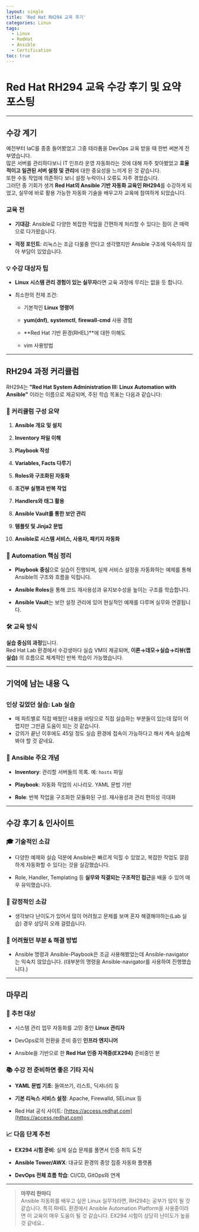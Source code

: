 ```yaml
---
layout: single
title: 'Red Hat RH294 교육 후기'
categories: Linux
tags:
  - Linux
  - RedHat
  - Ansible
  - Certification
toc: true
---
```



# Red Hat RH294 교육 수강 후기 및 요약 포스팅

---

## 수강 계기

예전부터 IaC를 종종 들어봤었고 그중 테라폼을 DevOps 교육 받을 때 한번 써본게 전부였습니다.  
많은 서버를 관리하다보니 IT 인프라 운영 자동화라는 것에 대해 자주 찾아봤었고  **효율적이고 일관된 서버 설정 및 관리**에 대한 중요성을 느끼게 된 것 같습니다.  
또한 수동 작업에 의존하다 보니 설정 누락이나 오류도 자주 겪었습니다.  
그러던 중 기회가 생겨 **Red Hat의 Ansible 기반 자동화 교육인 RH294**를 수강하게 되었고, 실무에 바로 활용 가능한 자동화 기술을 배우고자 교육에 참여하게 되었습니다.

### 교육 전

- **기대감**: Ansible로 다양한 복잡한 작업을 간편하게 처리할 수 있다는 점이 큰 매력으로 다가왔습니다.
    
- **걱정 포인트**: 리눅스는 조금 다룰줄 안다고 생각했지만 Ansible 구조에 익숙하지 않아 부담이 있었습니다.
    

### 💡 수강 대상자 팁

- **Linux 시스템 관리 경험이 있는 실무자**라면 교육 과정에 무리는 없을 듯 합니다.
    
- 최소한의 전제 조건:
    
    - 기본적인 **Linux 명령어**
        
    - **yum(dnf)**, **systemctl**, **firewall-cmd** 사용 경험
        
    - **Red Hat 기반 환경(RHEL)**에 대한 이해도
      
    - vim 사용방법

---

## RH294 과정 커리큘럼

RH294는 **"Red Hat System Administration III: Linux Automation with Ansible"** 이라는 이름으로 제공되며, 주된 학습 목표는 다음과 같습니다:

### 📘 커리큘럼 구성 요약

1. **Ansible 개요 및 설치**
    
2. **Inventory 파일 이해**
    
3. **Playbook 작성**
    
4. **Variables, Facts 다루기**
    
5. **Roles와 구조화된 자동화**
    
6. **조건부 실행과 반복 작업**
    
7. **Handlers와 태그 활용**
    
8. **Ansible Vault를 통한 보안 관리**
    
9. **템플릿 및 Jinja2 문법**
    
10. **Ansible로 시스템 서비스, 사용자, 패키지 자동화**
    

### 🧩 Automation 핵심 정리

- **Playbook 중심**으로 실습이 진행되며, 실제 서비스 설정을 자동화하는 예제를 통해 Ansible의 구조와 흐름을 익힙니다.
    
- **Ansible Roles**을 통해 코드 재사용성과 유지보수성을 높이는 구조를 학습합니다.
    
- **Ansible Vault**는 보안 설정 관리에 있어 현실적인 예제를 다루며 실무와 연결됩니다.
    

### 🛠️ 교육 방식

**실습 중심의 과정**입니다.  
Red Hat Lab 환경에서 수강생마다 실습 VM이 제공되며, **이론→데모→실습→리뷰(랩 실습)** 의 흐름으로 체계적인 반복 학습이 가능했습니다.

---

## 기억에 남는 내용 🔍

### 인상 깊었던 실습: Lab 실습

- 매 파트별로 직접 배웠던 내용을 바탕으로 직접 실습하는 부분들이 있는데 많이 어렵지만 그만큼 도움이 되는 것 같습니다.
- 강의가 끝난 이후에도 45일 정도 실습 환경에 접속이 가능하다고 해서 계속 실습해봐야 할 것 같네요.

### 📌 Ansible 주요 개념

- **Inventory**: 관리할 서버들의 목록. 예: `hosts` 파일
    
- **Playbook**: 자동화 작업의 시나리오. YAML 문법 기반
    
- **Role**: 반복 작업을 구조화한 모듈화된 구성. 재사용성과 관리 편의성 극대화
    
---

## 수강 후기 & 인사이트

### 🎓 기술적인 소감

- 다양한 예제와 실습 덕분에 Ansible은 빠르게 익힐 수 있었고, 복잡한 작업도 깔끔하게 자동화할 수 있다는 것을 실감했습니다.
    
- Role, Handler, Templating 등 **실무와 직결되는 구조적인 접근**을 배울 수 있어 매우 유익했습니다.


### 💬 감정적인 소감

- 생각보다 난이도가 있어서 많이 어려웠고 문제를 보며 혼자 해결해야하는(Lab 실습) 경우 상당히 오래 걸렸습니다.
    

### 🧩 어려웠던 부분 & 해결 방법

- Ansible 명령과 Ansible-Playbook은 조금 사용해봤었는데 Ansible-navigator는 익숙치 않았습니다.
  (대부분의 명령을 Ansible-navigator를 사용하여 진행했습니다.)
    
---

## 마무리

### 🎯 추천 대상

- 시스템 관리 업무 자동화를 고민 중인 **Linux 관리자**
    
- DevOps로의 전환을 준비 중인 **인프라 엔지니어**
    
- Ansible을 기반으로 한 **Red Hat 인증 자격증(EX294)** 준비중인 분
    

### 📚 수강 전 준비하면 좋은 기타 지식

- **YAML 문법 기초**: 들여쓰기, 리스트, 딕셔너리 등
    
- **기본 리눅스 서비스 설정**: Apache, Firewalld, SELinux 등
    
- Red Hat 공식 사이트: [https://access.redhat.com](https://access.redhat.com)
    

### 📈 다음 단계 추천

- **EX294 시험 준비**: 실제 실습 문제를 풀면서 인증 취득 도전
    
- **Ansible Tower/AWX**: 대규모 환경의 중앙 집중 자동화 플랫폼
    
- **DevOps 전체 흐름 학습**: CI/CD, GitOps와 연계
    

---

> **마무리 한마디**  
> Ansible 자동화를 배우고 싶은 Linux 실무자라면, RH294는 공부가 많이 될 것 같습니다. 
> 특히 RHEL 환경에서 Ansible Automation Platform을 사용중이라면 이 교육이 매우 도움이 될 것 같습니다.
> EX294 시험이 상당히 난이도가 높을 것 같네요..
